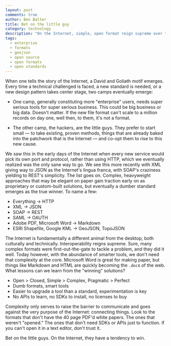 ```yaml
---
layout: post
comments: true
author: Ben Balter
title: Bet on the little guy
category: technology
description: "On the Internet, simple, open format reign supreme over their heavyweight, proprietary counterparts"
tags:
  - enterprise
  - formats
  - geojson
  - open source
  - open formats
  - open standards
---
```


When one tells the story of the Internet, a David and Goliath motif emerges. Every time a technical challenged is faced, a new standard is needed, or a new design pattern takes center stage, two camps eventually emerge:

* One camp, generally constituting more "enterprise" users, needs super serious tools for super serious business. This could be big business or big data. Doesn't matter. If the new file format can't scale to a million records on day one, well then, to them, it's not a format.

* The other camp, the hackers, are the little guys. They prefer to start small — to take existing, proven methods, things that are already baked into the patchwork that is the Internet — and co-opt them to rise to this new cause.

We saw this in the early days of the Internet when every new service would pick its own port and protocol, rather than using HTTP, which we eventually realized was the only sane way to go. We see this more recently with XML giving way to JSON as the Internet's lingua franca, with SOAP's craziness yielding to REST's simplicity. The list goes on. Complex, heavyweight approaches that may be elegant on paper gain traction early on as proprietary or custom-built solutions, but eventually a dumber standard emerges as the true winner. To name a few:

<!-- more -->

* Everything → HTTP
* XML → JSON
* SOAP → REST
* SAML → OAUTH
* Adobe PDF, Microsoft Word → Markdown
* ESRI Shapefile, Google KML → GeoJSON, TopoJSON

The Internet is fundamentally a different animal from the desktop, both culturally and technically. Interoperability reigns supreme. Sure, many complex formats were first-out-the-gate to tackle a problem, and they did it well. Today however, with the abundance of smarter tools, we don't need that complexity at the core. Microsoft Word is great for making paper, but things like Markdown and HTML are quickly becoming the `.doc`s of the web. What lessons can we learn from the "winning" solutions?

* Open > Closed, Simple > Complex, Pragmatic > Perfect
* Dumb formats, smart tools
* Easier to upgrade a tool than a standard, experimentation is key
* No APIs to learn, no SDKs to install, no licenses to buy

Complexity only serves to raise the barrier to communicate and goes against the very purpose of the Internet: connecting things. Look to the formats that don't have the 40 page PDF'd white papers. The ones that weren't "opened." The ones that don't need SDKs or APIs just to function. If you can't open it in a text editor, don't trust it. 

Bet on the little guys. On the Internet, they have a tendency to win.
